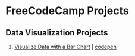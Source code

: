 # FreeCodeCamp Projects

## Data Visualization Projects

1. [Visualize Data with a Bar Chart](https://github.com/matrixersp/FCC-DataViz/tree/master/Bar-Chart) | [codepen](https://codepen.io/matrixersp/pen/xMerEr)
